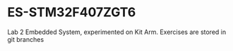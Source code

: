 # ES-STM32F407ZGT6
Lab 2 Embedded System, experimented on Kit Arm. Exercises are stored in git branches
